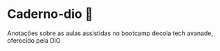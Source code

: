 # Caderno-dio 📖
Anotações sobre as aulas assistidas no bootcamp decola tech avanade, oferecido pela DIO
